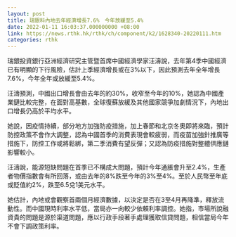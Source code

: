 ```yaml
---
layout: post
title: 瑞銀料內地去年經濟增長7.6%　今年放緩至5.4%
date: 2022-01-11 16:03:37.000000000 +08:00
link: https://news.rthk.hk/rthk/ch/component/k2/1628340-20220111.htm
categories: rthk
---
```


瑞銀投資銀行亞洲經濟研究主管暨首席中國經濟學家汪濤說，去年第4季中國經濟已有明顯的下行風險，估計上季經濟增長或在3%以下，因此預測去年全年增長7.6%，今年全年或放緩至5.4%。

汪濤預測，中國出口增長會由去年的約30%，收窄至今年的10%，她認為中國產業鏈比較完整，在面對高基數，全球復蘇放緩及其他國家競爭加劇情況下，內地出口增長仍高於平均水平。

她說，因疫情持續，部分地方加強防疫措施，加上春節和北京冬奧即將來臨，預計防控政策不會作大調整，認為中國首季的消費表現會較疲弱，而疫苗加強針推廣等措施下，防控工作或將鬆綁，第二季消費有望反彈；又認為防疫措施對整體供應鏈影響較小。

汪濤說，能源短缺問題在首季已不構成大問題，預計今年通脹會升至2.4%，生產者物價指數會有所回落，或由去年的8%跌至今年的3%至4%。至於人民幣至年底或貶值約2%，跌至6.5兌1美元水平。

她估計，內地或會觀察首兩個月經濟數據，以決定是否在3至4月再降準，釋放流動性。而中國現時利率水平低，當局亦一向較少依賴利率調控。她指，市場所說融資貴的問題是源於渠道問題，應以行政手段著手處理獲取信貸問題，相信當局今年不會下調政策利率。
